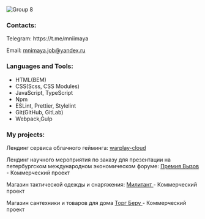 
<!-- ![Frame 13](https://user-images.githubusercontent.com/93405011/230590011-d7d4cc6c-502e-4910-beba-809f309ca766.png) -->
![Group 8](https://github.com/Mniimaya/Mniimaya/assets/93405011/b27b6e0f-d3f9-4e2a-a43f-cbc164ac6fc9)



<h3 align="left">Contacts:</h3>
<p align="left">
  Telegram: https://t.me/mniimaya
</p>
<p align="left">
  Email: <a href="mailto:mnimaya.job@yandex.ru">mnimaya.job@yandex.ru</a>
</p>
<h3 align="left">Languages and Tools:</h3>

- HTML(BEM)
- CSS(Scss, CSS Modules)
- JavaScript, TypeScript
- Npm
- ESLint, Prettier, Stylelint
- Git(GitHub, GitLab)
- Webpack,Gulp


<h3 align="left">My projects:</h3>
<p>Лендинг сервиса облачного гейминга: <a href="https://mniimaya.github.io/warplay-cloud/"> warplay-cloud </a><br></p>
<p>Лендинг научного мероприятия по заказу для презентации на петербургском международном экономическом форуме: <a href="https://challengeaward.ru/">Премия Вызов</a> - Коммерческий проект</br></p>
<p>Магазин тактической одежды и снаряжения: <a href="https://militant.ru"> Милитант </a> - Коммерческий проект</br></p>
<p>Магазин сантехники и товаров для дома <a href="https://torgberu.ru"> Торг Беру </a> - Коммерческий проект</br></p>
